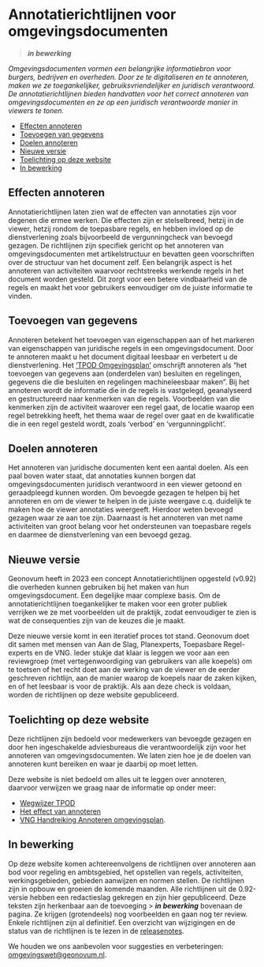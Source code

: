 Annotatierichtlijnen voor omgevingsdocumenten
======================

> _**in bewerking**_

_Omgevingsdocumenten vormen een belangrijke informatiebron voor burgers, bedrijven en overheden. Door ze te digitaliseren en te annoteren, maken we ze toegankelijker, gebruiksvriendelijker en juridisch verantwoord. De annotatierichtlijnen bieden handvatten voor het correct annoteren van omgevingsdocumenten en ze op een juridisch verantwoorde manier in viewers te tonen._  

-   [Effecten annoteren](#Effecten-annoteren)
-   [Toevoegen van gegevens](#Toevoegen-van-gegevens)
-   [Doelen annoteren](#Doelenannoteren)
-   [Nieuwe versie](#Nieuwe-versie)
-   [Toelichting op deze website](#Toelichting-op-deze-website)
-   [In bewerking](#In-bewerking)

Effecten annoteren
-------------------------

Annotatierichtlijnen laten zien wat de effecten van annotaties zijn voor degenen die ermee werken. Die effecten zijn er stelselbreed, hetzij in de viewer, hetzij rondom de toepasbare regels, en hebben invloed op de dienstverlening zoals bijvoorbeeld de vergunningcheck van bevoegd gezagen. De richtlijnen zijn specifiek gericht op het annoteren van omgevingsdocumenten met artikelstructuur en bevatten geen voorschriften over de structuur van het document zelf. Een belangrijk aspect is het annoteren van activiteiten waarvoor rechtstreeks werkende regels in het document worden gesteld. Dit zorgt voor een betere vindbaarheid van de regels en maakt het voor gebruikers eenvoudiger om de juiste informatie te vinden. 

Toevoegen van gegevens
-------------------------

Annoteren betekent het toevoegen van eigenschappen aan of het markeren van eigenschappen van juridische regels in een omgevingsdocument. Door te annoteren maakt u het document digitaal leesbaar en verbetert u de dienstverlening. Het [‘TPOD Omgevingsplan’](https://docs.geostandaarden.nl/tpod/def-st-TPOD-OP-20231215/) omschrijft annoteren als “het toevoegen van gegevens aan (onderdelen van) besluiten en regelingen, gegevens die die besluiten en regelingen machineleesbaar maken”. Bij het annoteren wordt de informatie die in de regels is vastgelegd, geanalyseerd en gestructureerd naar kenmerken van die regels. Voorbeelden van die kenmerken zijn de activiteit waarover een regel gaat, de locatie waarop een regel betrekking heeft, het thema waar de regel over gaat en de kwalificatie die in een regel gesteld wordt, zoals ‘verbod’ en ‘vergunningplicht’.  

Doelen annoteren
-------------------------

Het annoteren van juridische documenten kent een aantal doelen. Als een paal boven water staat, dat annotaties kunnen borgen dat omgevingsdocumenten juridisch verantwoord in een viewer getoond en geraadpleegd kunnen worden. Om bevoegde gezagen te helpen bij het annoteren en om de viewer te helpen in de juiste weergave c.q. duidelijk te maken hoe de viewer annotaties weergeeft. Hierdoor weten bevoegd gezagen waar ze aan toe zijn. Daarnaast is het annoteren van met name activiteiten van groot belang voor het ondersteunen van toepasbare regels en daarmee de dienstverlening van een bevoegd gezag. 

Nieuwe versie
-------------------------

Geonovum heeft in 2023 een concept Annotatierichtlijnen opgesteld (v0.92) die overheden kunnen gebruiken bij het maken van hun omgevingsdocument. Een degelijke maar complexe basis. Om de annotatierichtlijnen toegankelijker te maken voor een groter publiek verrijken we ze met voorbeelden uit de praktijk, zodat eenvoudiger te zien is wat de consequenties zijn van de keuzes die je maakt. 

Deze nieuwe versie komt in een iteratief proces tot stand. Geonovum doet dit samen met mensen van Aan de Slag, Planexperts, Toepasbare Regel-experts en de VNG. Ieder stukje dat klaar is leggen we voor aan een reviewgroep (met vertegenwoordiging van gebruikers van alle koepels) om te toetsen of het recht doet aan de werking van de viewer en de eerder geschreven richtlijn, aan de manier waarop de koepels naar de zaken kijken, en of het leesbaar is voor de praktijk. Als aan deze check is voldaan, worden de richtlijnen op deze website gepubliceerd.  

Toelichting op deze website 
-------------------------

Deze richtlijnen zijn bedoeld voor medewerkers van bevoegde gezagen en door hen ingeschakelde adviesbureaus die verantwoordelijk zijn voor het annoteren van omgevingsdocumenten. We laten zien hoe je de doelen van annoteren kunt bereiken en waar je daarbij op moet letten.  

Deze website is niet bedoeld om alles uit te leggen over annoteren, daarvoor verwijzen we graag naar de informatie op onder meer: 
- [Wegwijzer TPOD](https://www.wegwijzertpod.nl/onderwerpen/annoteren)
- [Het effect van annoteren](https://www.wegwijzertpod.nl/publicaties/het-effect-van-annoteren)
- [VNG Handreiking Annoteren omgevingsplan](https://vng.nl/sites/default/files/2021-06/2021-03-vng-handreiking-annoteren-omgevingsplan-v4.pdf).  

In bewerking 
-------------------------

Op deze website komen achtereenvolgens de richtlijnen over annoteren aan bod voor regeling en ambtsgebied, het opstellen van regels, activiteiten, werkingsgebieden, gebieden aanwijzen en normen stellen. De richtlijnen zijn in opbouw en groeien de komende maanden. Alle richtlijnen uit de 0.92-versie hebben een redactieslag gekregen en zijn hier gepubliceerd. Deze teksten zijn herkenbaar aan de toevoeging > _**in bewerking**_ bovenaan de pagina. Ze krijgen (grotendeels) nog voorbeelden en gaan nog ter review. Enkele richtlijnen zijn al definitief. Een overzicht van wijzigingen en de status van de richtlijnen is te lezen in de [releasenotes](releasenotes.md). 

We houden we ons aanbevolen voor suggesties en verbeteringen: <a href="mailto:omgevingswet@geonovum.nl"> omgevingswet@geonovum.nl</a>. 

 
